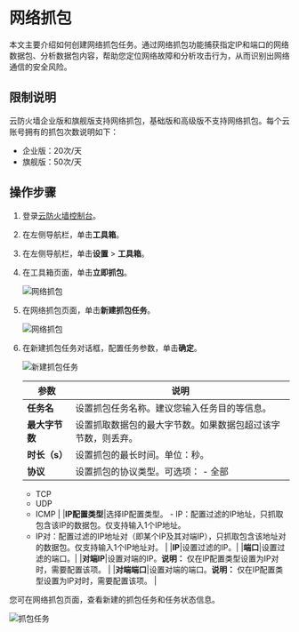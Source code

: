 # 网络抓包

本文主要介绍如何创建网络抓包任务。通过网络抓包功能捕获指定IP和端口的网络数据包、分析数据包内容，帮助您定位网络故障和分析攻击行为，从而识别出网络通信的安全风险。

## 限制说明

云防火墙企业版和旗舰版支持网络抓包，基础版和高级版不支持网络抓包。每个云账号拥有的抓包次数说明如下：

-   企业版：20次/天
-   旗舰版：50次/天

## 操作步骤

1.  登录[云防火墙控制台](https://yundun.console.aliyun.com/?p=cfwnext)。

2.  在左侧导航栏，单击**工具箱**。

3.  在左侧导航栏，单击**设置** \> **工具箱**。

4.  在工具箱页面，单击**立即抓包**。

    ![网络抓包](https://static-aliyun-doc.oss-accelerate.aliyuncs.com/assets/img/zh-CN/3893068951/p142816.png)

5.  在网络抓包页面，单击**新建抓包任务**。

    ![网络抓包](https://static-aliyun-doc.oss-accelerate.aliyuncs.com/assets/img/zh-CN/3893068951/p142822.png)

6.  在新建抓包任务对话框，配置任务参数，单击**确定**。

    ![新建抓包任务](https://static-aliyun-doc.oss-accelerate.aliyuncs.com/assets/img/zh-CN/3893068951/p63542.png)

    |参数|说明|
    |--|--|
    |**任务名**|设置抓包任务名称。建议您输入任务目的等信息。|
    |**最大字节数**|设置抓取数据包的最大字节数。如果数据包超过该字节数，则丢弃。|
    |**时长（s）**|设置抓包的最长时间。单位：秒。|
    |**协议**|设置抓包的协议类型。可选项：    -   全部
    -   TCP
    -   UDP
    -   ICMP |
    |**IP配置类型**|选择IP配置类型。     -   IP：配置过滤的IP地址，只抓取包含该IP的数据包。仅支持输入1个IP地址。
    -   IP对：配置过滤的IP地址对（即某个IP及其对端IP），只抓取包含该地址对的数据包。仅支持输入1个IP地址对。 |
    |**IP**|设置过滤的IP。|
    |**端口**|设置过滤的端口。|
    |**对端IP**|设置对端的IP。**说明：** 仅在IP配置类型设置为IP对时，需要配置该项。 |
    |**对端端口**|设置对端的端口。**说明：** 仅在IP配置类型设置为IP对时，需要配置该项。 |


您可在网络抓包页面，查看新建的抓包任务和任务状态信息。

![抓包任务](https://static-aliyun-doc.oss-accelerate.aliyuncs.com/assets/img/zh-CN/3893068951/p63544.png)

